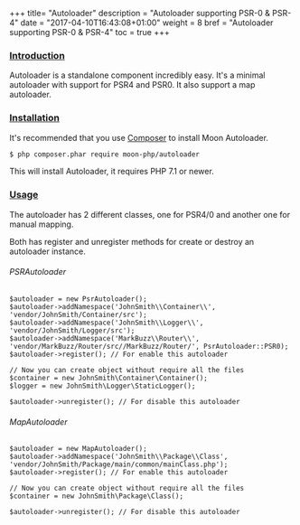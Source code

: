 +++
title= "Autoloader"
description = "Autoloader supporting PSR-0 & PSR-4"
date = "2017-04-10T16:43:08+01:00"
weight = 8
bref = "Autoloader supporting PSR-0 & PSR-4"
toc = true
+++

<h3 class="section-head" id="introduction"><a href="#introduction">Introduction</a></h3>
Autoloader is a standalone component incredibly easy.
It's a minimal autoloader with support for PSR4 and PSR0.
It also support a map autoloader.

<h3 class="section-head" id="installaton"><a href="#installaton">Installation</a></h3>

It's recommended that you use [Composer](https://getcomposer.org/) to install Moon Autoloader.

```bash
$ php composer.phar require moon-php/autoloader
```

This will install Autoloader, it requires PHP 7.1 or newer.

<h3 class="section-head" id="usage"><a href="#usage">Usage</a></h3>

The autoloader has 2 different classes, one for PSR4/0 and another one for manual mapping.

Both has register and unregister methods for create or destroy an autoloader instance.
 
###### PSRAutoloader

    $autoloader = new PsrAutoloader();
    $autoloader->addNamespace('JohnSmith\\Container\\', 'vendor/JohnSmith/Container/src');
    $autoloader->addNamespace('JohnSmith\\Logger\\', 'vendor/JohnSmith/Logger/src');
    $autoloader->addNamespace('MarkBuzz\\Router\\', 'vendor/MarkBuzz/Router/src//MarkBuzz/Router/', PsrAutoloader::PSR0);
    $autoloader->register(); // For enable this autoloader 
    
    // Now you can create object without require all the files
    $container = new JohnSmith\Container\Container();
    $logger = new JohnSmith\Logger\StaticLogger();
    
    $autoloader->unregister(); // For disable this autoloader

###### MapAutoloader

    $autoloader = new MapAutoloader();
    $autoloader->addNamespace('JohnSmith\\Package\\Class', 'vendor/JohnSmith/Package/main/common/mainClass.php');
    $autoloader->register(); // For enable this autoloader
    
    // Now you can create object without require all the files
    $container = new JohnSmith\Package\Class();
    
    $autoloader->unregister(); // For disable this autoloader
